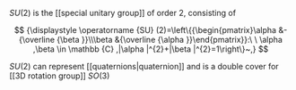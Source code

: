 $SU(2)$ is the [[special unitary group]] of order 2, consisting of 

$$
{\displaystyle \operatorname {SU} (2)=\left\{{\begin{pmatrix}\alpha &-{\overline {\beta }}\\\beta &{\overline {\alpha }}\end{pmatrix}}:\ \ \alpha ,\beta \in \mathbb {C} ,|\alpha |^{2}+|\beta |^{2}=1\right\}~,}
$$


$SU(2)$ can represent [[quaternions|quaternion]] and is a double cover for [[3D rotation group]] $SO(3)$